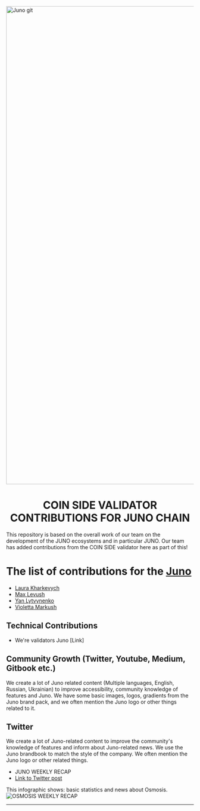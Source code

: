 <img width="1280" alt="Juno git" src="https://user-images.githubusercontent.com/86729290/191205691-1c4ed765-2a5e-421d-8ca7-ecbae9ea6533.png">

# <h1 align="center"> COIN SIDE VALIDATOR CONTRIBUTIONS FOR JUNO CHAIN </a> 
This repository is based on the overall work of our team on the development of the JUNO ecosystems and in particular JUNO. Our team has added contributions from the COIN SIDE validator here as part of this!
# The list of contributions for the [Juno](https://www.junonetwork.io/)

- [Laura Kharkevych](https://github.com/laura2727)
- [Max Levush](https://github.com/maxlevush-COINSIDE)
- [Yan Lytvynenko](https://github.com/ZAZIK3)
- [Violetta Markush](https://github.com/vilolaa)

## Technical Contributions
- We're validators Juno [Link]

## Community Growth (Twitter, Youtube, Medium, Gitbook etc.) 
We create a lot of Juno related content (Multiple languages, English, Russian, Ukrainian) to improve accessibility, community knowledge of features and Juno. We have some basic images, logos, gradients from the Juno brand pack, and we often mention the Juno logo or other things related to it.

## Twitter
We create a lot of Juno-related content to improve the community's knowledge of features and inform about Juno-related news.
We use the Juno brandbook to match the style of the company. We often mention the Juno logo or other related things.

- JUNO WEEKLY RECAP
- [Link to Twitter post](https://twitter.com/Coin_Validator/status/1570008660176166912?s=20&t=Vyate1wHNTQDiFAelboQAw)

This infographic shows: basic statistics and news about Osmosis.
![OSMOSIS WEEKLY RECAP](https://user-images.githubusercontent.com/86729290/191941250-8f9255ad-e7ff-4c5c-a24c-99d528fc9075.jpeg)
____
